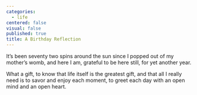 ```yaml
---
categories:
  - life
centered: false
visual: false
published: true
title: A Birthday Reflection
---
```

It’s been seventy two spins 
around the sun 
since I popped out 
of my mother’s womb,
and here I am, 
grateful to be here still,
for yet another year.

What a gift,
to know that life itself
is the greatest gift,
and that all I really need
is to savor and enjoy 
each moment,
to greet each day
with an open mind
and an open heart.
